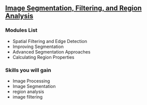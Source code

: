 ## [Image Segmentation, Filtering, and Region Analysis](https://www.coursera.org/learn/image-segmentation?specialization=image-processing)

### Modules List

- Spatial Filtering and Edge Detection
- Improving Segmentation
- Advanced Segmentation Approaches
- Calculating Region Properties

### Skills you will gain

- Image Processing
- Image Segmentation
- region analysis
- image filtering
